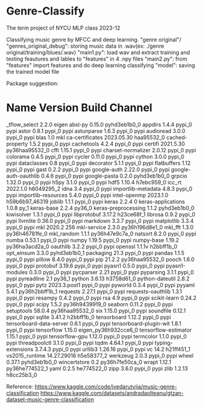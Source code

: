 # Genre-Classify
The term project of NYCU MLP class 2023-12

Classifying music genre by MFCC and deep learning. 
"genre original"/ "genres_original_debug": storing music data in .wav(ex: ./genre original/training/blues/.wav)
"main1.py": load wav and extract training and testing feautures and lables to "features" in 4 .npy files
"main2.py": from "features" import features and do deep learning classifying
"model": saving the trained model file

Package suggestion:
# Name                    Version                   Build  Channel
_tflow_select             2.2.0                     eigen
absl-py                   0.15.0             pyhd3eb1b0_0
appdirs                   1.4.4                    pypi_0    pypi
astor                     0.8.1                    pypi_0    pypi
astunparse                1.6.3                    pypi_0    pypi
audioread                 3.0.0                    pypi_0    pypi
blas                      1.0                         mkl
ca-certificates           2023.05.30           haa95532_0
cached-property           1.5.2                    pypi_0    pypi
cachetools                4.2.4                    pypi_0    pypi
certifi                   2021.5.30        py36haa95532_0
cffi                      1.15.1                   pypi_0    pypi
charset-normalizer        2.0.12                   pypi_0    pypi
colorama                  0.4.5                    pypi_0    pypi
cycler                    0.11.0                   pypi_0    pypi
cython                    3.0.0                    pypi_0    pypi
dataclasses               0.8                      pypi_0    pypi
decorator                 5.1.1                    pypi_0    pypi
flatbuffers               1.12                     pypi_0    pypi
gast                      0.2.2                    pypi_0    pypi
google-auth               2.22.0                   pypi_0    pypi
google-auth-oauthlib      0.4.6                    pypi_0    pypi
google-pasta              0.2.0              pyhd3eb1b0_0
grpcio                    1.32.0                   pypi_0    pypi
h5py                      3.1.0                    pypi_0    pypi
hdf5                      1.10.4               h7ebc959_0
icc_rt                    2022.1.0             h6049295_2
idna                      3.4                      pypi_0    pypi
importlib-metadata        4.8.3                    pypi_0    pypi
importlib-resources       5.4.0                    pypi_0    pypi
intel-openmp              2023.1.0         h59b6b97_46319
joblib                    1.1.1                    pypi_0    pypi
keras                     2.2.4                         0
keras-applications        1.0.8                      py_1
keras-base                2.2.4                    py36_0
keras-preprocessing       1.1.2              pyhd3eb1b0_0
kiwisolver                1.3.1                    pypi_0    pypi
libprotobuf               3.17.2               h23ce68f_1
librosa                   0.9.2                    pypi_0    pypi
llvmlite                  0.36.0                   pypi_0    pypi
markdown                  3.3.7                    pypi_0    pypi
matplotlib                3.3.4                    pypi_0    pypi
mkl                       2020.2                      256
mkl-service               2.3.0            py36h196d8e1_0
mkl_fft                   1.3.0            py36h46781fe_0
mkl_random                1.1.1            py36h47e9c7a_0
natsort                   8.2.0                    pypi_0    pypi
numba                     0.53.1                   pypi_0    pypi
numpy                     1.19.5                   pypi_0    pypi
numpy-base                1.19.2           py36ha3acd2a_0
oauthlib                  3.2.2                    pypi_0    pypi
openssl                   1.1.1v               h2bbff1b_0
opt_einsum                3.3.0              pyhd3eb1b0_1
packaging                 21.3                     pypi_0    pypi
pandas                    1.1.5                    pypi_0    pypi
pillow                    8.4.0                    pypi_0    pypi
pip                       21.2.2           py36haa95532_0
pooch                     1.6.0                    pypi_0    pypi
protobuf                  3.19.6                   pypi_0    pypi
pyasn1                    0.5.0                    pypi_0    pypi
pyasn1-modules            0.3.0                    pypi_0    pypi
pycparser                 2.21                     pypi_0    pypi
pyparsing                 3.1.1                    pypi_0    pypi
pyreadline                2.1                      py36_1
python                    3.6.13               h3758d61_0
python-dateutil           2.8.2                    pypi_0    pypi
pytz                      2023.3.post1             pypi_0    pypi
pyworld                   0.3.4                    pypi_0    pypi
pyyaml                    5.4.1            py36h2bbff1b_1
requests                  2.27.1                   pypi_0    pypi
requests-oauthlib         1.3.1                    pypi_0    pypi
resampy                   0.4.2                    pypi_0    pypi
rsa                       4.9                      pypi_0    pypi
scikit-learn              0.24.2                   pypi_0    pypi
scipy                     1.5.2            py36h9439919_0
seaborn                   0.11.2                   pypi_0    pypi
setuptools                58.0.4           py36haa95532_0
six                       1.15.0                   pypi_0    pypi
soundfile                 0.12.1                   pypi_0    pypi
sqlite                    3.41.2               h2bbff1b_0
tensorboard               1.12.2                   pypi_0    pypi
tensorboard-data-server   0.6.1                    pypi_0    pypi
tensorboard-plugin-wit    1.8.1                    pypi_0    pypi
tensorflow                1.15.0          eigen_py36h932cce6_0
tensorflow-estimator      1.15.1                   pypi_0    pypi
tensorflow-gpu            1.12.0                   pypi_0    pypi
termcolor                 1.1.0                    pypi_0    pypi
threadpoolctl             3.1.0                    pypi_0    pypi
tqdm                      4.64.1                   pypi_0    pypi
typing-extensions         3.7.4.3                  pypi_0    pypi
urllib3                   1.26.16                  pypi_0    pypi
vc                        14.2                 h21ff451_1
vs2015_runtime            14.27.29016          h5e58377_2
werkzeug                  2.0.3                    pypi_0    pypi
wheel                     0.37.1             pyhd3eb1b0_0
wincertstore              0.2              py36h7fe50ca_0
wrapt                     1.12.1           py36he774522_1
yaml                      0.2.5                he774522_0
zipp                      3.6.0                    pypi_0    pypi
zlib                      1.2.13               h8cc25b3_0


Reference: 
https://www.kaggle.com/code/jvedarutvija/music-genre-classification
https://www.kaggle.com/datasets/andradaolteanu/gtzan-dataset-music-genre-classification
